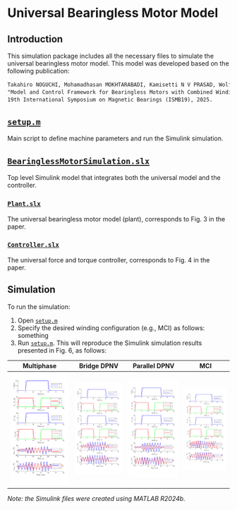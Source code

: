 # Universal Bearingless Motor Model

## Introduction

This simulation package includes all the necessary files to simulate the universal bearingless motor model. This model was developed based on the following publication:

```markdown
Takahiro NOGUCHI, Mohamadhasan MOKHTARABADI, Kamisetti N V PRASAD, Wolfgang GRUBER and Eric L. SEVERSON,
"Model and Control Framework for Bearingless Motors with Combined Windings"
19th International Symposium on Magnetic Bearings (ISMB19), 2025.
```

## [`setup.m`](setup.m)
Main script to define machine parameters and run the Simulink simulation.

## [`BearinglessMotorSimulation.slx`](BearinglessMotorSimulation.slx)
Top level Simulink model that integrates both the universal model and the controller.

### [`Plant.slx`](Plant.slx)
The universal bearingless motor model (plant), corresponds to Fig. 3 in the paper.

### [`Controller.slx`](Controller.slx)
The universal force and torque controller, corresponds to Fig. 4 in the paper.

## Simulation

To run the simulation:

1. Open [`setup.m`](setup.m)
2. Specify the desired winding configuration (e.g., MCI) as follows:
  something
3. Run [`setup.m`](setup.m). 
  This will reproduce the Simulink simulation results presented in Fig. 6, as follows:

| **Multiphase** | **Bridge DPNV** | **Parallel DPNV** | **MCI** |
|:-:|:-:|:-:|:-:|
| <img src=images/mp.svg width=300> | <img src=images/bridge.svg width=300> | <img src=images/parallel.svg width=300> | <img src=images/mci.svg width=300> |

*Note: the Simulink files were created using MATLAB R2024b.*

